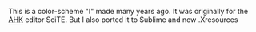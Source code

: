 
This is a color-scheme "I" made many years ago. It was originally for the [AHK](https://autohotkey.com/boards/viewtopic.php?t=104) editor SciTE. But I also ported it to Sublime and now .Xresources   
